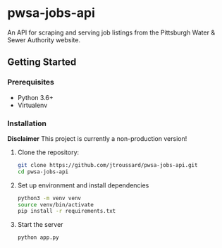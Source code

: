 # pwsa-jobs-api

An API for scraping and serving job listings from the Pittsburgh Water & Sewer Authority website.

## Getting Started

### Prerequisites

- Python 3.6+
- Virtualenv

### Installation

**Disclaimer** This project is currently a non-production version!

1. Clone the repository:

   ```sh
   git clone https://github.com/jtroussard/pwsa-jobs-api.git
   cd pwsa-jobs-api
   ```

2. Set up environment and install dependencies
   ```sh
   python3 -m venv venv
   source venv/bin/activate
   pip install -r requirements.txt
   ```
3. Start the server
   ```sh
   python app.py
   ```
